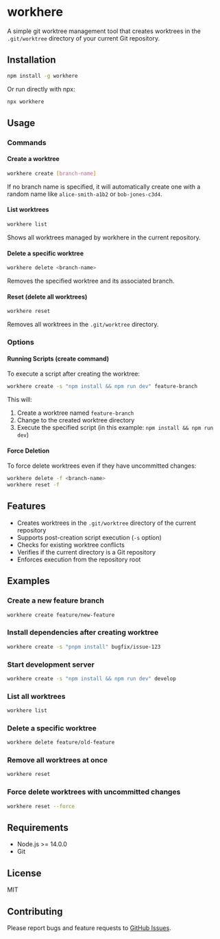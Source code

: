 # workhere

A simple git worktree management tool that creates worktrees in the `.git/worktree` directory of your current Git repository.

## Installation

```bash
npm install -g workhere
```

Or run directly with npx:

```bash
npx workhere
```

## Usage

### Commands

#### Create a worktree

```bash
workhere create [branch-name]
```

If no branch name is specified, it will automatically create one with a random name like `alice-smith-a1b2` or `bob-jones-c3d4`.

#### List worktrees

```bash
workhere list
```

Shows all worktrees managed by workhere in the current repository.

#### Delete a specific worktree

```bash
workhere delete <branch-name>
```

Removes the specified worktree and its associated branch.

#### Reset (delete all worktrees)

```bash
workhere reset
```

Removes all worktrees in the `.git/worktree` directory.

### Options

#### Running Scripts (create command)

To execute a script after creating the worktree:

```bash
workhere create -s "npm install && npm run dev" feature-branch
```

This will:
1. Create a worktree named `feature-branch`  
2. Change to the created worktree directory
3. Execute the specified script (in this example: `npm install && npm run dev`)

#### Force Deletion

To force delete worktrees even if they have uncommitted changes:

```bash
workhere delete -f <branch-name>
workhere reset -f
```

## Features

- Creates worktrees in the `.git/worktree` directory of the current repository
- Supports post-creation script execution (`-s` option)
- Checks for existing worktree conflicts
- Verifies if the current directory is a Git repository
- Enforces execution from the repository root

## Examples

### Create a new feature branch

```bash
workhere create feature/new-feature
```

### Install dependencies after creating worktree

```bash
workhere create -s "pnpm install" bugfix/issue-123
```

### Start development server

```bash
workhere create -s "npm install && npm run dev" develop
```

### List all worktrees

```bash
workhere list
```

### Delete a specific worktree

```bash
workhere delete feature/old-feature
```

### Remove all worktrees at once

```bash
workhere reset
```

### Force delete worktrees with uncommitted changes

```bash
workhere reset --force
```

## Requirements

- Node.js >= 14.0.0
- Git

## License

MIT

## Contributing

Please report bugs and feature requests to [GitHub Issues](https://github.com/wapa5pow/workhere/issues).